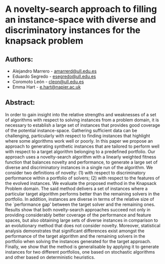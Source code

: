 # A novelty-search approach to filling an instance-space with diverse and discriminatory instances for the knapsack problem

## Authors:

- Alejandro Marrero - amarrerd@ull.edu.es
- Eduardo Segredo - esegredo@ull.edu.es
- Coromoto León - cleon@ull.edu.es
- Emma Hart - e.hart@napier.ac.uk

## Abstract:
In order to gain insight into the relative strengths and weaknesses of a set of algorithms with respect to solving instances from a problem domain, it is necessary to establish a large set of instances that provides good coverage of the potential instance-space.
Gathering sufficient data can be challenging, particularly with respect to finding instances that highlight where some algorithms work well or poorly.
In this paper we propose an approach to generating synthetic instances that are tailored to perform well with respect to a target algorithm belonging to a predefined portfolio. Our approach uses a novelty-search algorithm with a linearly weighted fitness function that balances novelty and performance, to generate a large set of diverse and discriminatory instances in a single run of the algorithm. We consider two definitions of novelty: (1) with respect to discriminatory performance within a portfolio of solvers; (2) with respect to the features of the evolved instances.
We evaluate the proposed method in the Knapsack Problem domain. The said method delivers a set of instances where a particular target algorithm performs better than the remaining solvers in the portfolio. 
In addition, instances are diverse in terms of the relative size of the `performance gap' between the target solver and the remaining ones.
Results show that both novelty-search approaches succeed not only in providing considerably better coverage of the performance and feature spaces, but also obtaining large sets of diverse instances in comparison to an evolutionary method that does not consider novelty.
Moreover, statistical analysis demonstrates that significant differences exist amongst the performance of the target algorithm and the remaining solvers in the portfolio when solving the instances generated for the target approach.
Finally, we show that the method is generalisable by applying it to generate instances for two different portfolios, one based on stochastic algorithms and other based on deterministic heuristics.
